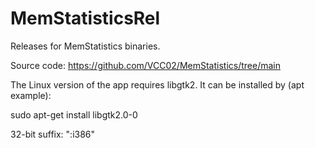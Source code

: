 # MemStatisticsRel
Releases for MemStatistics binaries.

Source code: https://github.com/VCC02/MemStatistics/tree/main

The Linux version of the app requires libgtk2. It can be installed by (apt example):

sudo apt-get install libgtk2.0-0

32-bit suffix: ":i386"
